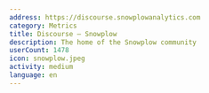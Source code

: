 ```yaml
---
address: https://discourse.snowplowanalytics.com
category: Metrics
title: Discourse – Snowplow
description: The home of the Snowplow community
userCount: 1478
icon: snowplow.jpeg
activity: medium
language: en
---
```

